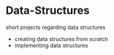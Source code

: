 # Data-Structures

short projects regarding data structures
- creating data structures from scratch
- implementing data structures
